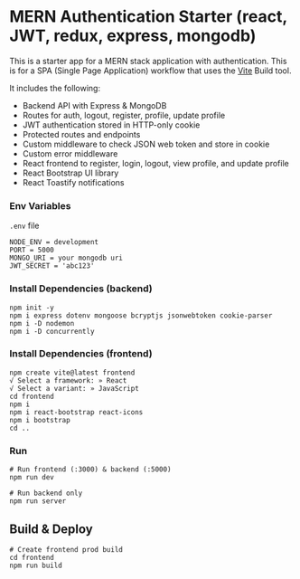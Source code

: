 # MERN Authentication Starter (react, JWT, redux, express, mongodb)

This is a starter app for a MERN stack application with authentication. This is for a SPA (Single Page Application) workflow that uses the [Vite](https://vite.dev) Build tool.

It includes the following:

- Backend API with Express & MongoDB
- Routes for auth, logout, register, profile, update profile
- JWT authentication stored in HTTP-only cookie
- Protected routes and endpoints
- Custom middleware to check JSON web token and store in cookie
- Custom error middleware
- React frontend to register, login, logout, view profile, and update profile
- React Bootstrap UI library
- React Toastify notifications

### Env Variables

`.env` file

```
NODE_ENV = development
PORT = 5000
MONGO_URI = your mongodb uri
JWT_SECRET = 'abc123'
```

### Install Dependencies (backend)

```
npm init -y
npm i express dotenv mongoose bcryptjs jsonwebtoken cookie-parser
npm i -D nodemon
npm i -D concurrently
```

### Install Dependencies (frontend)

```
npm create vite@latest frontend
√ Select a framework: » React
√ Select a variant: » JavaScript
cd frontend
npm i
npm i react-bootstrap react-icons 
npm i bootstrap
cd ..
```

### Run

```
# Run frontend (:3000) & backend (:5000)
npm run dev

# Run backend only
npm run server
```

## Build & Deploy

```
# Create frontend prod build
cd frontend
npm run build
```